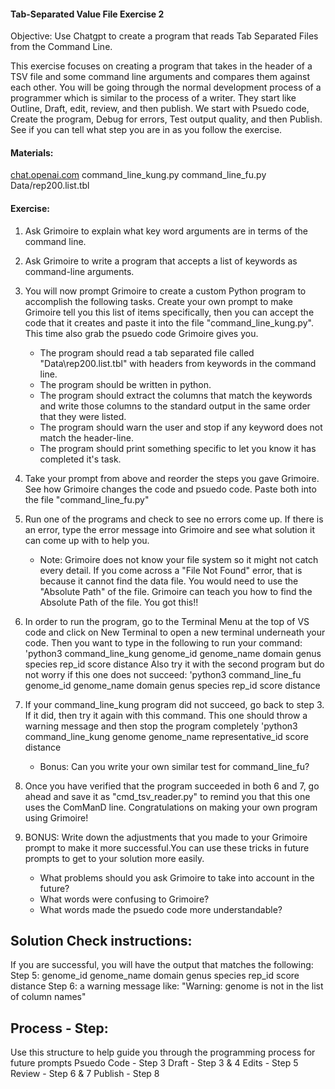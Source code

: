 #### Tab-Separated Value File Exercise 2

 Objective: Use Chatgpt to create a program that reads Tab Separated Files from the Command Line.

 This exercise focuses on creating a program that takes in the header of a TSV file and some command line arguments and compares them against each other. You will be going through the normal development process of a programmer which is similar to the process of a writer. They start like Outline, Draft, edit, review, and then publish. We start with Psuedo code, Create the program, Debug for errors, Test output quality, and then Publish. See if you can tell what step you are in as you follow the exercise.

#### Materials: 

[chat.openai.com](https://chat.openai.com/)
command_line_kung.py
command_line_fu.py
Data/rep200.list.tbl 

#### Exercise: 

1. Ask Grimoire to explain what key word arguments are in terms of the command line.

2. Ask Grimoire to write a program that accepts a list of keywords as command-line arguments.

3. You will now prompt Grimoire to create a custom Python program to accomplish the following tasks. Create your own prompt to make Grimoire tell you this list of items specifically, then you can accept the code that it creates and paste it into the file "command_line_kung.py". This time also grab the psuedo code Grimoire gives you.

    * The program should read a tab separated file called "Data\rep200.list.tbl" with headers from keywords in the command line. 
    * The program should be written in python.
    * The program should extract the columns that match the keywords and write those columns to the standard output in the same order that they were listed.
    * The program should warn the user and stop if any keyword does not match the header-line.
    * The program should print something specific to let you know it has completed it's task.

4. Take your prompt from above and reorder the steps you gave Grimoire. See how Grimoire changes the code and psuedo code. Paste both into the file "command_line_fu.py"

5. Run one of the programs and check to see no errors come up. If there is an error, type the error message into Grimoire and see what solution it can come up with to help you.
    * Note: Grimoire does not know your file system so it might not catch every detail. If you come across a "File Not Found" error, that is because it cannot find the data file. You would need to use the "Absolute Path" of the file. Grimoire can teach you how to find the Absolute Path of the file. You got this!!

6. In order to run the program, go to the Terminal Menu at the top of VS code and click on New Terminal to open a new terminal underneath your code. Then you want to type in the following to run your command:
    'python3 command_line_kung genome_id genome_name domain genus species rep_id score distance
Also try it with the second program but do not worry if this one does not succeed:
    'python3 command_line_fu genome_id genome_name domain genus species rep_id score distance

7. If your command_line_kung program did not succeed, go back to step 3. If it did, then try it again with this command. This one should throw a warning message and then stop the program completely
    'python3 command_line_kung genome genome_name representative_id score distance
    * Bonus: Can you write your own similar test for command_line_fu? 

8. Once you have verified that the program succeeded in both 6 and 7, go ahead and save it as "cmd_tsv_reader.py" to remind you that this one uses the ComManD line. Congratulations on making your own program using Grimoire!

9. BONUS: Write down the adjustments that you made to your Grimoire prompt to make it more successful.You can use these tricks in future prompts to get to your solution more easily.
    * What problems should you ask Grimoire to take into account in the future? 
    * What words were confusing to Grimoire? 
    * What words made the psuedo code more understandable?

## Solution Check instructions:
If you are successful, you will have the output that matches the following:
Step 5: genome_id genome_name domain genus species rep_id score distance
Step 6: a warning message like: "Warning: genome is not in the list of column names"

## Process - Step: 
Use this structure to help guide you through the programming process for future prompts
Psuedo Code - Step 3
Draft - Step 3 & 4
Edits - Step 5
Review - Step 6 & 7
Publish - Step 8